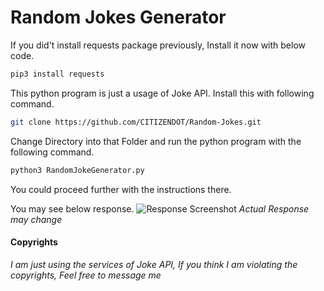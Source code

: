 # Random Jokes Generator

If you did't install requests package previously,
Install it now with below code.

```bash
pip3 install requests
```

This python program is just a usage of Joke API.
Install this with following command.

```bash
git clone https://github.com/CITIZENDOT/Random-Jokes.git
```

Change Directory into that Folder and run the python program with the following command.

```bash
python3 RandomJokeGenerator.py
```

You could proceed further with the instructions there.

You may see below response.
![Response Screenshot](https://user-images.githubusercontent.com/52322531/79629769-bc5d4600-8169-11ea-86e3-db673d52a367.png)
*Actual Response may change*


#### Copyrights
*I am just using the services of Joke API, If you think I am violating the copyrights, Feel free to message me*
